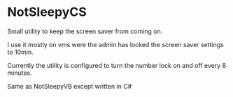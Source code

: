 # NotSleepyCS

Small utility to keep the screen saver from coming on.

I use it mostly on vms were the admin has locked the screen saver settings to 10min.

Currently the utility is configured to turn the number lock on and off every 8 minutes.

Same as NotSleepyVB except written in C#
